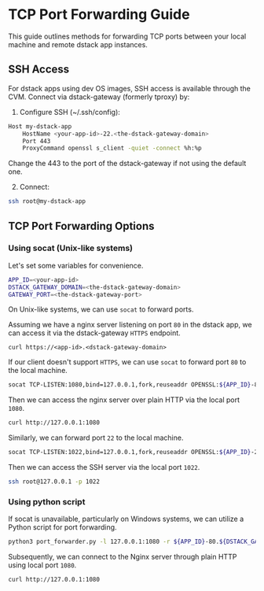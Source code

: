 # TCP Port Forwarding Guide

This guide outlines methods for forwarding TCP ports between your local machine and remote dstack app instances.

## SSH Access
For dstack apps using dev OS images, SSH access is available through the CVM. Connect via dstack-gateway (formerly tproxy) by:

1. Configure SSH (~/.ssh/config):
```bash
Host my-dstack-app
    HostName <your-app-id>-22.<the-dstack-gateway-domain>
    Port 443
    ProxyCommand openssl s_client -quiet -connect %h:%p
```

Change the 443 to the port of the dstack-gateway if not using the default one.

2. Connect:
```bash
ssh root@my-dstack-app
```

## TCP Port Forwarding Options

### Using socat (Unix-like systems)

Let's set some variables for convenience.
```bash
APP_ID=<your-app-id>
DSTACK_GATEWAY_DOMAIN=<the-dstack-gateway-domain>
GATEWAY_PORT=<the-dstack-gateway-port>
```

On Unix-like systems, we can use `socat` to forward ports.

Assuming we have a nginx server listening on port `80` in the dstack app, we can access it via the dstack-gateway `HTTPS` endpoint.
```
curl https://<app-id>.<dstack-gateway-domain>
```

If our client doesn't support `HTTPS`, we can use `socat` to forward port `80` to the local machine.

```bash
socat TCP-LISTEN:1080,bind=127.0.0.1,fork,reuseaddr OPENSSL:${APP_ID}-80.${DSTACK_GATEWAY_DOMAIN}:${GATEWAY_PORT}
```

Then we can access the nginx server over plain HTTP via the local port `1080`.

```bash
curl http://127.0.0.1:1080
```

Similarly, we can forward port `22` to the local machine.

```bash
socat TCP-LISTEN:1022,bind=127.0.0.1,fork,reuseaddr OPENSSL:${APP_ID}-22.${DSTACK_GATEWAY_DOMAIN}:${GATEWAY_PORT}
```

Then we can access the SSH server via the local port `1022`.

```bash
ssh root@127.0.0.1 -p 1022
```

### Using python script

If socat is unavailable, particularly on Windows systems, we can utilize a Python script for port forwarding.

```bash
python3 port_forwarder.py -l 127.0.0.1:1080 -r ${APP_ID}-80.${DSTACK_GATEWAY_DOMAIN}:${GATEWAY_PORT}
```

Subsequently, we can connect to the Nginx server through plain HTTP using local port `1080`.

```bash
curl http://127.0.0.1:1080
```
